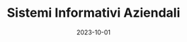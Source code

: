 ---
title: "Sistemi Informativi Aziendali"
collection: teaching
permalink: /teaching/2023-10-sistemi-informativi-aziendali
date: 2023-10-01
venue: 'Politecnico di Torino'
venue: 'Torino, Italy'
role: 'Collaborator (tutoring)'
---